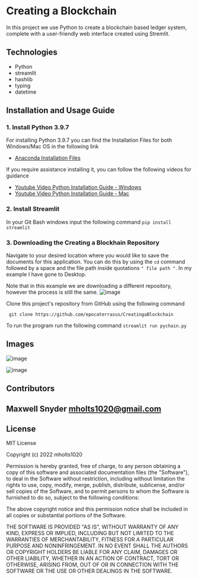 # Creating a Blockchain

In this project we use Python to create a blockchain based ledger system, complete with a user-friendly web interface created using Stremlit.

## Technologies

* Python
* streamlit
* hashlib
* typing
* datetime

## Installation and Usage Guide

### 1. Install Python 3.9.7

For installing Python 3.9.7 you can find the Installation Files for both Windows/Mac OS in the following link
 * [Anaconda Installation Files](https://www.anaconda.com/products/individual "Anaconda Installation Files")

If you require assistance installing it, you can follow the following videos for guidance
* [Youtube Video Python Installation Guide - Windows](https://www.youtube.com/watch?v=uSVl7gRXP80 "Python Installation Video - Windows") 
* [Youtube Video Python Installation Guide - Mac](https://www.youtube.com/watch?v=r6bBaj797t8 "Python Installation Video - Mac") 
 
### 2. Install Streamlit

In your Git Bash windows input the  following command ```pip install streamlit```

### 3. Downloading the Creating a Blockhain Repository

Navigate to your desired location where you would like to save the documents for this application. You can do this by using the ```cd``` command followed by a space and the file path inside quotations ```" file path "```. In my example I have gone to Desktop.

Note that in this example we are downloading a different repository, however the process is still the same.
![image](https://user-images.githubusercontent.com/94983278/149385012-181d1769-0af6-487e-8e04-823a28f2c3ed.png)

Clone this project's repository from GitHub using the following command 

``` git clone https://github.com/epocaterrasus/CreatingaBlockchain```

To run the program run the following command ```streamlit run pychain.py```

## Images

![image](https://user-images.githubusercontent.com/94983278/166345877-fda3d2a0-4a97-48a8-a6fb-1b9360f1e2e6.png)

![image](https://user-images.githubusercontent.com/94983278/166345904-3d67563e-d123-407b-b308-4de24ddff83e.png)


## Contributors

Maxwell Snyder mholts1020@gmail.com
---

## License

MIT License

Copyright (c) 2022 mholts1020

Permission is hereby granted, free of charge, to any person obtaining a copy
of this software and associated documentation files (the "Software"), to deal
in the Software without restriction, including without limitation the rights
to use, copy, modify, merge, publish, distribute, sublicense, and/or sell
copies of the Software, and to permit persons to whom the Software is
furnished to do so, subject to the following conditions:

The above copyright notice and this permission notice shall be included in all
copies or substantial portions of the Software.

THE SOFTWARE IS PROVIDED "AS IS", WITHOUT WARRANTY OF ANY KIND, EXPRESS OR
IMPLIED, INCLUDING BUT NOT LIMITED TO THE WARRANTIES OF MERCHANTABILITY,
FITNESS FOR A PARTICULAR PURPOSE AND NONINFRINGEMENT. IN NO EVENT SHALL THE
AUTHORS OR COPYRIGHT HOLDERS BE LIABLE FOR ANY CLAIM, DAMAGES OR OTHER
LIABILITY, WHETHER IN AN ACTION OF CONTRACT, TORT OR OTHERWISE, ARISING FROM,
OUT OF OR IN CONNECTION WITH THE SOFTWARE OR THE USE OR OTHER DEALINGS IN THE
SOFTWARE.



